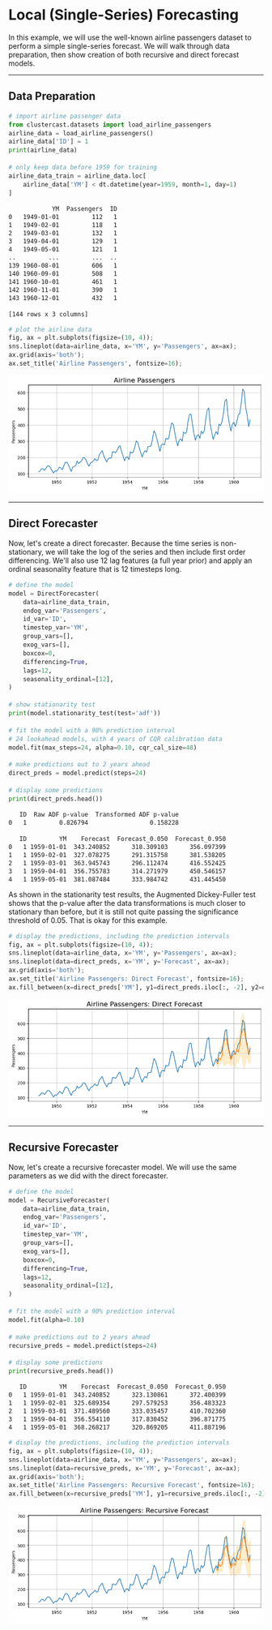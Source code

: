 # Local (Single-Series) Forecasting

In this example, we will use the well-known airline passengers dataset to perform a simple single-series forecast.
We will walk through data preparation, then show creation of both recursive and direct forecast models.

---

## Data Preparation

```python
# import airline passenger data 
from clustercast.datasets import load_airline_passengers
airline_data = load_airline_passengers()
airline_data['ID'] = 1
print(airline_data)

# only keep data before 1959 for training
airline_data_train = airline_data.loc[
    airline_data['YM'] < dt.datetime(year=1959, month=1, day=1)
]
```

```profile
            YM  Passengers  ID
0   1949-01-01         112   1
1   1949-02-01         118   1
2   1949-03-01         132   1
3   1949-04-01         129   1
4   1949-05-01         121   1
..         ...         ...  ..
139 1960-08-01         606   1
140 1960-09-01         508   1
141 1960-10-01         461   1
142 1960-11-01         390   1
143 1960-12-01         432   1

[144 rows x 3 columns]
```

```python
# plot the airline data
fig, ax = plt.subplots(figsize=(10, 4));
sns.lineplot(data=airline_data, x='YM', y='Passengers', ax=ax);
ax.grid(axis='both');
ax.set_title('Airline Passengers', fontsize=16);
```

![Airline Data](img/example_single-series_data.png)

---

## Direct Forecaster

Now, let's create a direct forecaster.
Because the time series is non-stationary, we will take the log of the series and then include first order differencing.
We'll also use 12 lag features (a full year prior) and apply an ordinal seasonality feature that is 12 timesteps long.

```python
# define the model
model = DirectForecaster(
    data=airline_data_train,
    endog_var='Passengers',
    id_var='ID',
    timestep_var='YM',
    group_vars=[],
    exog_vars=[],
    boxcox=0,
    differencing=True,
    lags=12,
    seasonality_ordinal=[12],
)

# show stationarity test
print(model.stationarity_test(test='adf'))

# fit the model with a 90% prediction interval
# 24 lookahead models, with 4 years of CQR calibration data
model.fit(max_steps=24, alpha=0.10, cqr_cal_size=48)

# make predictions out to 2 years ahead
direct_preds = model.predict(steps=24)

# display some predictions
print(direct_preds.head())
```

```profile
   ID  Raw ADF p-value  Transformed ADF p-value
0   1         0.826794                 0.158228

   ID         YM    Forecast  Forecast_0.050  Forecast_0.950
0   1 1959-01-01  343.240852      318.309103      356.097399
1   1 1959-02-01  327.078275      291.315758      381.538205
2   1 1959-03-01  363.945743      296.112474      416.552425
3   1 1959-04-01  356.755783      314.271979      450.546157
4   1 1959-05-01  381.087484      333.984742      431.445450
```

As shown in the stationarity test results, the Augmented Dickey-Fuller test shows that the p-value after the data 
transformations is much closer to stationary than before, but it is still not quite passing the significance threshold of 0.05.
That is okay for this example.

```python
# display the predictions, including the prediction intervals
fig, ax = plt.subplots(figsize=(10, 4));
sns.lineplot(data=airline_data, x='YM', y='Passengers', ax=ax);
sns.lineplot(data=direct_preds, x='YM', y='Forecast', ax=ax);
ax.grid(axis='both');
ax.set_title('Airline Passengers: Direct Forecast', fontsize=16);
ax.fill_between(x=direct_preds['YM'], y1=direct_preds.iloc[:, -2], y2=direct_preds.iloc[:, -1], alpha=0.2, color='orange');
```

![Direct Forecast](img/example_single-series_direct.png)

---

## Recursive Forecaster

Now, let's create a recursive forecaster model.
We will use the same parameters as we did with the direct forecaster.

```python
# define the model
model = RecursiveForecaster(
    data=airline_data_train,
    endog_var='Passengers',
    id_var='ID',
    timestep_var='YM',
    group_vars=[],
    exog_vars=[],
    boxcox=0,
    differencing=True,
    lags=12,
    seasonality_ordinal=[12],
)

# fit the model with a 90% prediction interval
model.fit(alpha=0.10)

# make predictions out to 2 years ahead
recursive_preds = model.predict(steps=24)

# display some predictions
print(recursive_preds.head())
```

```profile
   ID         YM    Forecast  Forecast_0.050  Forecast_0.950
0   1 1959-01-01  343.240852      323.130861      372.400399
1   1 1959-02-01  325.689354      297.579253      356.483323
2   1 1959-03-01  371.489560      333.035457      410.702360
3   1 1959-04-01  356.554110      317.830452      396.871775
4   1 1959-05-01  368.268217      320.869205      411.887196
```

```python
# display the predictions, including the prediction intervals
fig, ax = plt.subplots(figsize=(10, 4));
sns.lineplot(data=airline_data, x='YM', y='Passengers', ax=ax);
sns.lineplot(data=recursive_preds, x='YM', y='Forecast', ax=ax);
ax.grid(axis='both');
ax.set_title('Airline Passengers: Recursive Forecast', fontsize=16);
ax.fill_between(x=recursive_preds['YM'], y1=recursive_preds.iloc[:, -2], y2=recursive_preds.iloc[:, -1], alpha=0.2, color='orange');
```

![Recursive Forecast](img/example_single-series_recursive.png)
